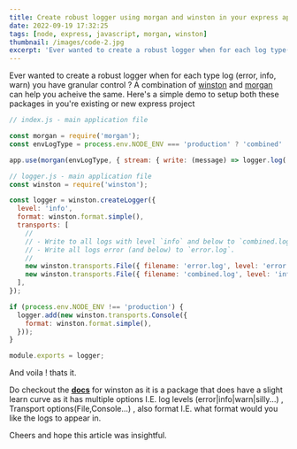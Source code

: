 ```yaml
---
title: Create robust logger using morgan and winston in your express app
date: 2022-09-19 17:32:25
tags: [node, express, javascript, morgan, winston]
thumbnail: /images/code-2.jpg
excerpt: 'Ever wanted to create a robust logger when for each log type(error, info, warn) and have granular control ?'
---
```


Ever wanted to create a robust logger when for each type log (error, info, warn) you have granular control ? A combination of [winston](https://www.npmjs.com/package/winston) and [morgan](https://www.npmjs.com/package/morgan) can help you acheive the same. Here's a simple demo to setup both these packages in you're existing or new express project


```javascript
// index.js - main application file

const morgan = require('morgan');
const envLogType = process.env.NODE_ENV === 'production' ? 'combined' : 'dev',

app.use(morgan(envLogType, { stream: { write: (message) => logger.log('info', message) } }));
```


```javascript
// logger.js - main application file
const winston = require('winston');

const logger = winston.createLogger({
  level: 'info',
  format: winston.format.simple(),
  transports: [
    //
    // - Write to all logs with level `info` and below to `combined.log`
    // - Write all logs error (and below) to `error.log`.
    //
    new winston.transports.File({ filename: 'error.log', level: 'error' }),
    new winston.transports.File({ filename: 'combined.log', level: 'info' }),
  ],
});

if (process.env.NODE_ENV !== 'production') {
  logger.add(new winston.transports.Console({
    format: winston.format.simple(),
  }));
}

module.exports = logger;
```

And voila ! thats it.

Do checkout the [**docs**](https://github.com/winstonjs/winston#usage) for winston as it is a package that does have a slight learn curve as it has multiple options I.E. log levels (error|info|warn|silly...) , Transport options(File,Console...) , also format I.E. what format would you like the logs to appear in. 

Cheers and hope this article was insightful.